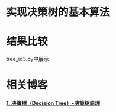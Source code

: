 # 实现决策树的基本算法

# 结果比较
tree_id3.py中展示

# 相关博客
#### [1. 决策树（Decision Tree）-决策树原理](https://www.cnblogs.com/huangyc/p/9734972.html)

